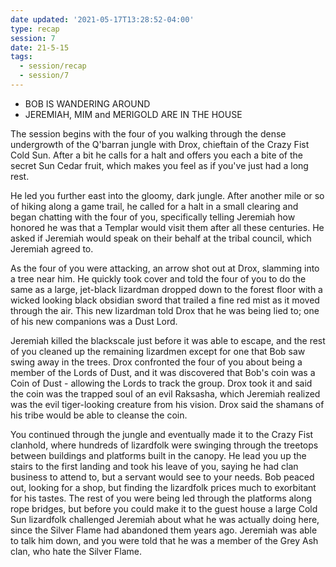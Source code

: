 ```yaml
---
date updated: '2021-05-17T13:28:52-04:00'
type: recap
session: 7
date: 21-5-15
tags:
  - session/recap
  - session/7
---
```


- BOB IS WANDERING AROUND
- JEREMIAH, MIM and MERIGOLD ARE IN THE HOUSE

The session begins with the four of you walking through the dense undergrowth of the Q'barran jungle with Drox, chieftain of the Crazy Fist Cold Sun. After a bit he calls for a halt and offers you each a bite of the secret Sun Cedar fruit, which makes you feel as if you've just had a long rest.

He led you further east into the gloomy, dark jungle. After another mile or so of hiking along a game trail, he called for a halt in a small clearing and began chatting with the four of you, specifically telling Jeremiah how honored he was that a Templar would visit them after all these centuries. He asked if Jeremiah would speak on their behalf at the tribal council, which Jeremiah agreed to.

As the four of you were attacking, an arrow shot out at Drox, slamming into a tree near him. He quickly took cover and told the four of you to do the same as a large, jet-black lizardman dropped down to the forest floor with a wicked looking black obsidian sword that trailed a fine red mist as it moved through the air. This new lizardman told Drox that he was being lied to; one of his new companions was a Dust Lord.

Jeremiah killed the blackscale just before it was able to escape, and the rest of you cleaned up the remaining lizardmen except for one that Bob saw swing away in the trees. Drox confronted the four of you about being a member of the Lords of Dust, and it was discovered that Bob's coin was a Coin of Dust - allowing the Lords to track the group. Drox took it and said the coin was the trapped soul of an evil Raksasha, which Jeremiah realized was the evil tiger-looking creature from his vision. Drox said the shamans of his tribe would be able to cleanse the coin.

You continued through the jungle and eventually made it to the Crazy Fist clanhold, where hundreds of lizardfolk were swinging through the treetops between buildings and platforms built in the canopy. He lead you up the stairs to the first landing and took his leave of you, saying he had clan business to attend to, but a servant would see to your needs. Bob peaced out, looking for a shop, but finding the lizardfolk prices much to exorbitant for his tastes. The rest of you were being led through the platforms along rope bridges, but before you could make it to the guest house a large Cold Sun lizardfolk challenged Jeremiah about what he was actually doing here, since the Silver Flame had abandoned them years ago. Jeremiah was able to talk him down, and you were told that he was a member of the Grey Ash clan, who hate the Silver Flame.
